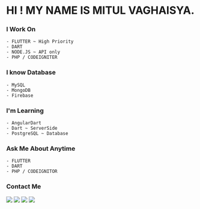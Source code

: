 # HI ! MY NAME IS MITUL VAGHAISYA. 



### I Work On
```
- FLUTTER ~ High Priority
- DART
- NODE.JS ~ API only
- PHP / CODEIGNITER
```
### I know Database
```
- MySQL
- MongoDB
- Firebase
```
### I'm Learning
```
- AngularDart
- Dart ~ ServerSide
- PostgreSQL ~ Database
```
### Ask Me About Anytime
```
- FLUTTER
- DART
- PHP / CODEIGNITOR
```

### Contact Me

<img src="http://img.shields.io/badge/Gmail-mr.vaghasiya197@gmail.com-red?style=for-the-badge&logo=Gmail">
<img src="http://img.shields.io/badge/Twitter-@__MR__0100-red?style=for-the-badge&logo=Twitter">
<img src="http://img.shields.io/badge/Instagram-mr__vaghasiya__0100-red?style=for-the-badge&logo=Instagram">




<img src="https://github-readme-stats.vercel.app/api?username=MR0100&&show_icons=true&title_color=fff&icon_color=bb2acf&text_color=daf7dc&bg_color=151515" />

